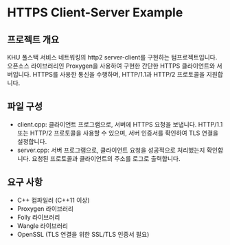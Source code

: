 # HTTPS Client-Server Example

## 프로젝트 개요
 KHU 풀스택 서비스 네트워킹의 http2 server-client를 구현하는 텀프로젝트입니다. 오픈소스 라이브러리인 Proxygen을 사용하여 구현한 간단한 HTTPS 클라이언트와 서버입니다. HTTPS를 사용한 통신을 수행하며, HTTP/1.1과 HTTP/2 프로토콜을 지원합니다.

## 파일 구성
- client.cpp: 클라이언트 프로그램으로, 서버에 HTTPS 요청을 보냅니다. HTTP/1.1 또는 HTTP/2 프로토콜을 사용할 수 있으며, 서버 인증서를 확인하여 TLS 연결을 설정합니다.
- server.cpp: 서버 프로그램으로, 클라이언트 요청을 성공적으로 처리했는지 확인합니다. 요청된 프로토콜과 클라이언트의 주소를 로그로 출력합니다.

## 요구 사항
- C++ 컴파일러 (C++11 이상)
- Proxygen 라이브러리
- Folly 라이브러리
- Wangle 라이브러리
- OpenSSL (TLS 연결을 위한 SSL/TLS 인증서 필요)
